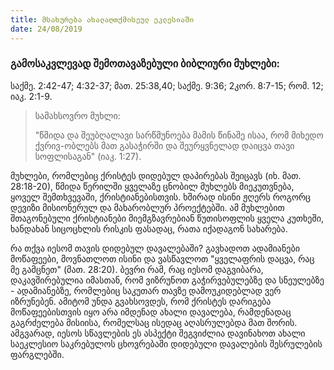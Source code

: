 ```yaml
---
title: მსახურება ახალაღთქმისეულ ეკლესიაში
date: 24/08/2019
---
```


<h3 class="ka_geo">  გამოსაკვლევად შემოთავაზებული ბიბლიური მუხლები: </h3> საქმე. 2:42-47; 4:32-37; მათ. 25:38,40;  საქმე. 9:36; 2კორ. 8:7-15; რომ. 12; იაკ. 2:1-9.

> <p>სამახსოვრო  მუხლი:</p> 
> "წმიდა და შეუბღალავი სარწმუნოება მამის წინაშე ისაა, რომ მიხედო ქვრივ-ობლებს მათ გასაჭირში და შეურყვნელად დაიცვა თავი სოფლისაგან" (იაკ. 1:27).

მუხლები, რომლებიც ქრისტეს დიდებულ დაპირებას შეიცავს (იხ. მათ. 28:18-20), წმიდა წერილში ყველაზე ცნობილ მუხლებს მიეკუთვნება, ყოველ შემთხვევაში, ქრისტიანებისთვის. ხშირად ისინი ჟღერს როგორც დევიზი მისიონერულ და მახარობლურ პროექტებში. ამ მუხლებით შთაგონებული ქრისტიანები მიემგზავრებიან წუთისოფლის ყველა კუთხეში, ხანდახან სიცოცხლის რისკის ფასადაც, რათა იქადაგონ სახარება.

რა თქვა იესომ თავის დიდებულ დავალებაში? გავხადოთ ადამიანები მოწაფეები, მოვნათლოთ ისინი და ვასწავლოთ "ყველაფრის დაცვა, რაც მე გამცნეთ" (მათ. 28:20). ბევრი რამ, რაც იესომ დაგვიბარა, დაკავშირებულია იმასთან, რომ ვიზრუნოთ გაჭირვებულებზე და სნეულებზე - ადამიანებზე, რომლებიც საკუთარ თავზე დამოუკიდებლად ვერ იზრუნებენ. ამიტომ უნდა გვახსოვდეს, რომ ქრისტეს დარიგება მოწაფეებისთვის იყო არა იმდენად ახალი დავალება, რამდენადაც გაგრძელება მისიისა, რომელსაც ისედაც აღასრულებდა მათ შორის. ამგვარად, იესოს სწავლების ეს ასპექტი შეგვიძლია დავინახოთ ახალი საეკლესიო საკრებულოს ცხოვრებაში დიდებული დავალების შესრულების ფარგლებში.
